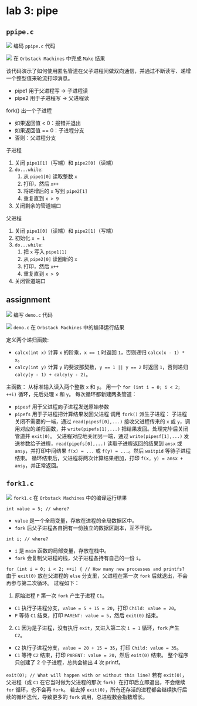 # lab 3: pipe

## `ppipe.c`

![](./images/ppipe_c_code.png)
编码 `ppipe.c` 代码

![](./images/ppipe_c_res.png)
在 `Orbstack Machines` 中完成 `Make` 结果

该代码演示了如何使用匿名管道在父子进程间做双向通信，并通过不断读写、递增一个整型值来轮流打印消息。

- pipe1 用于父进程写 → 子进程读
- pipe2 用于子进程写 → 父进程读

fork() 出一个子进程
- 如果返回值 < 0：报错并退出
- 如果返回值 == 0：子进程分支
- 否则：父进程分支

子进程
1. 关闭 `pipe1[1]`（写端）和 `pipe2[0]`（读端）
2. `do...while`:
	1. 从 `pipe1[0]` 读取整数 `x`
	2. 打印，然后 `x++`
	3. 将递增后的 `x` 写到 `pipe2[1]`
	4. 重复直到 `x > 9`
3. 关闭剩余的管道端口

父进程
1. 关闭 `pipe1[0]`（读端）和 `pipe2[1]`（写端）
2. 初始化 `x = 1`
3. `do...while`:
	1. 把 `x` 写入 `pipe1[1]`
	2. 从 `pipe2[0]` 读回新的 `x`
	3. 打印，然后 `x++`
	4. 重复直到 `x > 9`
4. 关闭管道端口

## assignment

![](./images/assignment.png)
编写 `demo.c` 代码

![](./images/assignment_res.png)
`demo.c` 在 `Orbstack Machines` 中的编译运行结果

定义两个递归函数:
- `calcx(int x)` 计算 `x` 的阶乘，`x == 1` 时返回 `1`，否则递归 `calcx(x - 1) * x`。
- `calcy(int y)` 计算 `y` 的斐波那契数，`y == 1 || y == 2` 时返回 `1`，否则递归 `calcy(y - 1) + calcy(y - 2)`。

主函数：
从标准输入读入两个整数 `x` 和 `y`。
用一个 `for (int i = 0; i < 2; ++i)` 循环，先后处理 `x` 和 `y`。
每次循环都新建两条管道：
- `pipesf` 用于父进程向子进程发送原始参数
- `pipefs` 用于子进程把计算结果发回父进程
调用 `fork()` 派生子进程：
子进程关闭不需要的一端，通过 `read(pipesf[0],...)` 接收父进程传来的 `x` 或 `y`，调用对应的递归函数，并 `write(pipefs[1],...)` 把结果发回。处理完毕后关闭管道并 `exit(0)`。
父进程对应地关闭另一端，通过 `write(pipesf[1],...)` 发送参数给子进程，`read(pipefs[0],...)` 读取子进程返回的结果到 `ansx` 或 `ansy`，并打印中间结果 `f(x) = ...` 或 `f(y) = ...`。然后 `waitpid` 等待子进程结束。
循环结束后，父进程将两次计算结果相加，打印 `f(x, y) = ansx + ansy`，并正常返回。

## `fork1.c`

![](./images/fork1_res.png)
`fork1.c` 在 `Orbstack Machines` 中的编译运行结果

`int value = 5; // where?`
- `value` 是一个全局变量，存放在进程的全局数据区中。
- `fork` 后父子进程各自拥有一份独立的数据区副本，互不干扰。

`int i; // where?`
- `i` 是 `main` 函数的局部变量，存放在栈中。
- `fork` 会复制父进程的栈，父子进程各持有自己的一份 `i`。

`for (int i = 0; i < 2; ++i) { // How many new processes and printfs?`
由于 `exit(0)` 放在父进程的 `else` 分支里，父进程在第一次 `fork` 后就退出，不会再参与第二次循环。
过程如下：
1. 原始进程 `P` 第一次 `fork` 产生子进程 `C1`。
- `C1` 执行子进程分支，`value = 5 + 15 = 20`，打印 `Child: value = 20`。
- `P` 等待 `C1` 结束，打印 `PARENT: value = 5`，然后 `exit(0)` 结束。
2. `C1` 因为是子进程，没有执行 `exit`，又进入第二次 `i = 1` 循环，`fork` 产生 `C2`。
- `C2` 执行子进程分支，`value = 20 + 15 = 35`，打印 `Child: value = 35`。
- `C1` 等待 `C2` 结束，打印 `PARENT: value = 20`，然后 `exit(0)` 结束。
整个程序只创建了 $2$ 个子进程，总共会输出 4 次 printf。

`exit(0); // What will happen with or without this line?`
若有 `exit(0)`，父进程（或 `C1` 在它当时做为父进程的那次 `fork`）在打印后立即退出，不会继续 `for` 循环，也不会再 `fork`。
若去掉 `exit(0)`，所有还存活的进程都会继续执行后续的循环迭代，导致更多的 `fork` 调用，总进程数会指数增长。